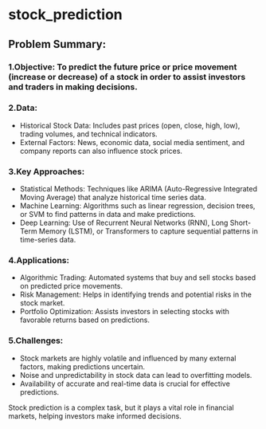 # stock_prediction
## Problem Summary:
### 1.Objective: To predict the future price or price movement (increase or decrease) of a stock in order to assist investors and traders in making decisions.

### 2.Data:

* Historical Stock Data: Includes past prices (open, close, high, low), trading volumes, and technical indicators.
* External Factors: News, economic data, social media sentiment, and company reports can also influence stock prices.
### 3.Key Approaches:

* Statistical Methods: Techniques like ARIMA (Auto-Regressive Integrated Moving Average) that analyze historical time series data.
* Machine Learning: Algorithms such as linear regression, decision trees, or SVM to find patterns in data and make predictions.
* Deep Learning: Use of Recurrent Neural Networks (RNN), Long Short-Term Memory (LSTM), or Transformers to capture sequential patterns in time-series data.
### 4.Applications:

* Algorithmic Trading: Automated systems that buy and sell stocks based on predicted price movements.
* Risk Management: Helps in identifying trends and potential risks in the stock market.
* Portfolio Optimization: Assists investors in selecting stocks with favorable returns based on predictions.
### 5.Challenges:

* Stock markets are highly volatile and influenced by many external factors, making predictions uncertain.
* Noise and unpredictability in stock data can lead to overfitting models.
* Availability of accurate and real-time data is crucial for effective predictions.
  
Stock prediction is a complex task, but it plays a vital role in financial markets, helping investors make informed decisions.
